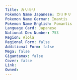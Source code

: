 ```yaml
---
﻿Title: カリキリ
Pokemon Name Japanese: カリキリ
Pokemon Name German: Imantis
Pokemon Name English: Fomantis
Language Card: Japanese
National Dex Number: 753
Region: Alola
Regional Form: false
Additional Form: false
Mega: false
Gigantamax: false
Cover: false
Link: 
Owned: 
---
```

